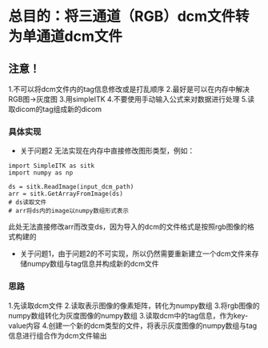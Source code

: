 
# 总目的：将三通道（RGB）dcm文件转为单通道dcm文件
## 注意！
1.不可以将dcm文件内的tag信息修改或是打乱顺序
2.最好是可以在内存中解决RGB图->灰度图
3.用simpleITK
4.不要使用手动输入公式来对数据进行处理
5.读取dicom的tag组成新的dicom


### 具体实现

 - 关于问题2
无法实现在内存中直接修改图形类型，例如：
```
import SimpleITK as sitk
import numpy as np

ds = sitk.ReadImage(input_dcm_path)
arr = sitk.GetArrayFromImage(ds)
# ds读取文件
# arr将ds内的image以numpy数组形式表示
```
此处无法直接修改arr而改变ds，因为导入的dcm的文件格式是按照rgb图像的格式构建的
- 关于问题1，由于问题2的不可实现，所以仍然需要重新建立一个dcm文件来存储numpy数组与tag信息并构成新的dcm文件

### 思路
1.先读取dcm文件
2.读取表示图像的像素矩阵，转化为numpy数组
3.将rgb图像的numpy数组转化为灰度图像的numpy数组
3.读取dcm中的tag信息，作为key-value内容
4.创建一个新的dcm类型的文件，将表示灰度图像的numpy数组与tag信息进行组合作为dcm文件输出
<!--stackedit_data:
eyJoaXN0b3J5IjpbMjg1MDQ2NDQ5LC00NjQ4OTQyNzksMTQxNz
M0ODk1LDIwNzI1MDM0OTcsLTY3NTQ1Nzk4OCwtMTU0ODM4NzI2
LDIwNDAyOTc2MjJdfQ==
-->